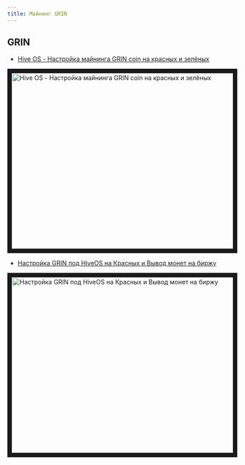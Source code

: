 ```yaml
---
title: Майнинг GRIN 
---
```


## GRIN
- <a href="https://www.youtube.com/watch?v=FjJlpJdrhu4">Hive OS - Настройка майнинга GRIN coin на красных и зелёных</a>

<a href="http://www.youtube.com/watch?feature=player_embedded&v=FjJlpJdrhu4
" target="_blank"><img src="http://img.youtube.com/vi/jJlpJdrhu4/0.jpg"
alt="Hive OS - Настройка майнинга GRIN coin на красных и зелёных" width="630" height="400" border="10" /></a>

- <a href="https://www.youtube.com/watch?v=QVd1XiF0IPc">Настройка GRIN под HiveOS на Красных и Вывод монет на биржу</a>

<a href="http://www.youtube.com/watch?feature=player_embedded&v=QVd1XiF0IPc
" target="_blank"><img src="http://img.youtube.com/vi/QVd1XiF0IPc/0.jpg"
alt="Настройка GRIN под HiveOS на Красных и Вывод монет на биржу" width="630" height="400" border="10" /></a>

